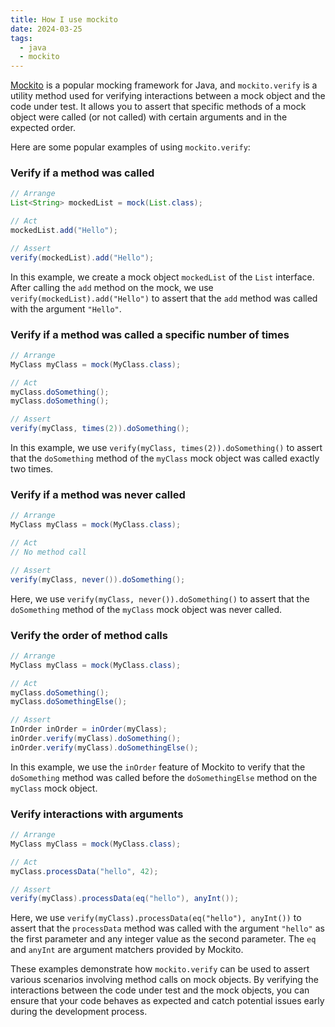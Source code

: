 ```yaml
---
title: How I use mockito
date: 2024-03-25
tags:
  - java
  - mockito
---
```

[Mockito](https://site.mockito.org/) is a popular mocking framework for Java, and `mockito.verify` is a utility method used for verifying interactions between a mock object and the code under test. It allows you to assert that specific methods of a mock object were called (or not called) with certain arguments and in the expected order.

Here are some popular examples of using `mockito.verify`:

### Verify if a method was called

```java
// Arrange
List<String> mockedList = mock(List.class);

// Act
mockedList.add("Hello");

// Assert
verify(mockedList).add("Hello");
```

In this example, we create a mock object `mockedList` of the `List` interface. After calling the `add` method on the mock, we use `verify(mockedList).add("Hello")` to assert that the `add` method was called with the argument `"Hello"`.

### Verify if a method was called a specific number of times

```java
// Arrange
MyClass myClass = mock(MyClass.class);

// Act
myClass.doSomething();
myClass.doSomething();

// Assert
verify(myClass, times(2)).doSomething();
```

In this example, we use `verify(myClass, times(2)).doSomething()` to assert that the `doSomething` method of the `myClass` mock object was called exactly two times.

### Verify if a method was never called

```java
// Arrange
MyClass myClass = mock(MyClass.class);

// Act
// No method call

// Assert
verify(myClass, never()).doSomething();
```

Here, we use `verify(myClass, never()).doSomething()` to assert that the `doSomething` method of the `myClass` mock object was never called.

### Verify the order of method calls

```java
// Arrange
MyClass myClass = mock(MyClass.class);

// Act
myClass.doSomething();
myClass.doSomethingElse();

// Assert
InOrder inOrder = inOrder(myClass);
inOrder.verify(myClass).doSomething();
inOrder.verify(myClass).doSomethingElse();
```

In this example, we use the `inOrder` feature of Mockito to verify that the `doSomething` method was called before the `doSomethingElse` method on the `myClass` mock object.

### Verify interactions with arguments

```java
// Arrange
MyClass myClass = mock(MyClass.class);

// Act
myClass.processData("hello", 42);

// Assert
verify(myClass).processData(eq("hello"), anyInt());
```

Here, we use `verify(myClass).processData(eq("hello"), anyInt())` to assert that the `processData` method was called with the argument `"hello"` as the first parameter and any integer value as the second parameter. The `eq` and `anyInt` are argument matchers provided by Mockito.

These examples demonstrate how `mockito.verify` can be used to assert various scenarios involving method calls on mock objects. By verifying the interactions between the code under test and the mock objects, you can ensure that your code behaves as expected and catch potential issues early during the development process.